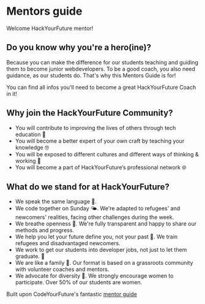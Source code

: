 # Mentors guide

Welcome HackYourFuture mentor!

## Do you know why you're a hero\(ine\)?

Because you can make the difference for our students teaching and guiding them to become junior webdevelopers. To be a good coach, you also need guidance, as our students do. That's why this Mentors Guide is for!

You can find all infos you'll need to become a great HackYourFuture Coach in it!

## Why join the HackYourFuture Community?

- You will contribute to improving the lives of others through tech education 🚀
- You will become a better expert of your own craft by teaching your knowledge 🤓
- You will be exposed to different cultures and different ways of thinking & working 👐
- You will become a part of HackYourFuture’s professional network 🌐

## What do we stand for at HackYourFuture?

- We speak the same language 💬.
- We code together on Sunday 🌤. We're adapted to refugees' and newcomers' realities, facing other challenges during the week.
- We breathe openness 👐. We're fully transparent and happy to share our methods and progress.
- We help you let your future define you, not your past 💪. We train refugees and disadvantaged newcomers.
- We work to get our students into developer jobs, not just to let them graduate. 💼
- We are like a family 🧡. Our format is based on a grassroots community with volunteer coaches and mentors.
- We advocate for diversity 🧕. We strongly encourage women to participate. Over 50% of our students are women.

Built upon CodeYourFuture's fantastic [mentor guide](https://teachertraining.codeyourfuture.io/)
